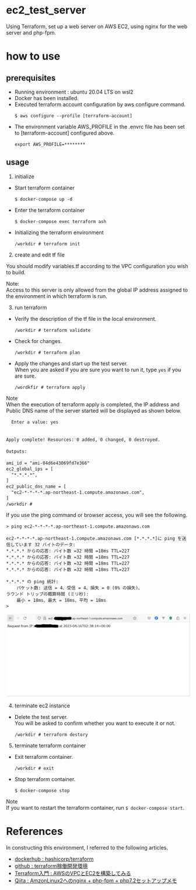 # ec2_test_server
Using Terraform, set up a web server on AWS EC2, using nginx for the web server and php-fpm.

# how to use

##  prerequisites

* Running environment : ubuntu 20.04 LTS on wsl2 
* Docker has been installed.
* Executed terraform account configuration by aws configure command.
  ```
  $ aws configure --profile [terraform-account]
  ```
* The environment variable AWS_PROFILE in the .envrc file has been set to [terraform-account] configured above.
  ```
  export AWS_PROFILE=********
  ```

## usage

1. initialize
  * Start terraform container
    ```
    $ docker-compose up -d
    ```
  * Enter the terraform container
    ```
    $ docker-compose exec terraform ash
    ```
  * Initializing the terraform environment
    ```
    /workdir # terraform init
    ```
2. create and edit tf file

You should modify variables.tf according to the VPC configuration you wish to build.

Note:  
Access to this server is only allowed from the global IP address assigned to the environment in which terraform is run.

3. run terraform
  * Verify the description of the tf file in the local environment.
    ```
    /workdir # terraform validate
    ```
  * Check for changes.
    ```
    /workdir # terraform plan
    ```
  * Apply the changes and start up the test server.  
  When you are asked if you are sure you want to run it, type ``yes`` if you are sure.
    ```
    /wordkfir # terraform apply
    ```
  Note  
  When the execution of terraform apply is completed, the IP address and Public DNS name of the server started will be displayed as shown below.
  ```
    Enter a value: yes


  Apply complete! Resources: 0 added, 0 changed, 0 destroyed.

  Outputs:

  ami_id = "ami-04d6e43069fd7e366"
  ec2_global_ips = [
    "*.*.*.*",
  ]
  ec2_public_dns_name = [
    "ec2-*-*-*-*.ap-northeast-1.compute.amazonaws.com",
  ]
  /workdir #
  ```

  If you use the ping command or browser access, you will see the following.
  ```
  > ping ec2-*-*-*-*.ap-northeast-1.compute.amazonaws.com

  ec2-*-*-*-*.ap-northeast-1.compute.amazonaws.com [*.*.*.*]に ping を送信しています 32 バイトのデータ:
  *.*.*.* からの応答: バイト数 =32 時間 =18ms TTL=227
  *.*.*.* からの応答: バイト数 =32 時間 =18ms TTL=227
  *.*.*.* からの応答: バイト数 =32 時間 =18ms TTL=227
  *.*.*.* からの応答: バイト数 =32 時間 =18ms TTL=227

  *.*.*.* の ping 統計:
      パケット数: 送信 = 4、受信 = 4、損失 = 0 (0% の損失)、
  ラウンド トリップの概算時間 (ミリ秒):
      最小 = 18ms、最大 = 18ms、平均 = 18ms
  >
  ```
  ![Example of display by browser](result.png)

4. terminate ec2 instance
  * Delete the test server.  
  You will be asked to confirm whether you want to execute it or not.
    ```
    /workdir # terraform destory
    ```

5. terminate terraform container
  * Exit terraform container.
    ```
    /workdir # exit
    ```
  * Stop terraform container.
    ```
    $ docker-compose stop
    ```
  Note  
  If you want to restart the terraform container, run `$ docker-compose start`.

# References

In constructing this environment, I referred to the following articles.

* [dockerhub : hashicorp/terraform](https://hub.docker.com/r/hashicorp/terraform)
* [github : terraform稼働開発環境](https://github.com/naritomo08/terraform_docker_public.git)
* [Terraform入門 : AWSのVPCとEC2を構築してみる](https://kacfg.com/terraform-vpc-ec2/)
* [Qiita : AmzonLinux2へのnginx + php-fpm + php7.2セットアップメモ](https://qiita.com/knymssh/items/15bb876da0688db5feb1)
